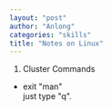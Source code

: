 ```yaml
---
layout: "post"
author: "Anlong"
categories: "skills"
title: "Notes on Linux"
---
```

1. Cluster Commands
- exit "man"  
just type "q".  
